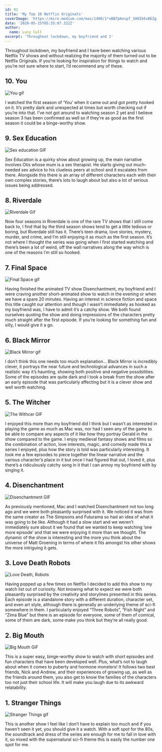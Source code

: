 ```yaml
---
id: 01
title: 'My Top 10 Netflix Originals'
coverImage: 'https://miro.medium.com/max/1400/1*xBB7pKospf_1HOIkEvBEZg.png'
date: '2020-05-15T05:35:07.322Z'
author:
  name: Lucy Cull
excerpt: 'Throughout lockdown, my boyfriend and I'
---
```

Throughout lockdown, my boyfriend and I have been watching various Netflix TV shows and without realizing the majority of them turned out to be Netflix Originals. If you’re looking for inspiration for things to watch and you’re not sure where to start, I’d recommend any of these.

## 10. You

![You gif](https://media.giphy.com/media/8FVcs24aSuQBpHPg4n/giphy.gif)

I watched the first season of ‘You’ when it came out and got pretty hooked on it. It’s pretty dark and unexpected at times but worth checking out if you’re into that. I’ve not got around to watching season 2 yet and I believe season 3 has been confirmed as well so if they’re as good as the first season it could be a binge-worthy show.

## 9. Sex Education

![Sex education GIF](https://media.giphy.com/media/kv62pBms61hue8uWNe/giphy.gif)

Sex Education is a quirky show about growing up, the main narrative involves Otis whose mum is a sex therapist. He starts giving out much-needed sex advice to his clueless peers at school and it escalates from there. Alongside this there is an array of different characters each with their own complex stories, there’s lots to laugh about but also a lot of serious issues being addressed.

## 8. Riverdale

![Riverdale Gif](https://media.giphy.com/media/KXcmHfTB7yl2dxxKtU/giphy.gif)

Now four seasons in Riverdale is one of the rare TV shows that I still come back to, I find that by the third season shows tend to get a little tedious or boring, but Riverdale still has it. There’s teen drama, love stories, mystery, murder, and crime, and I’m still enjoying it as much as the first season. It’s not where I thought the series was going when I first started watching and there’s been a lot of weird, off the wall narratives along the way which is one of the reasons I’m still so hooked.

## 7. Final Space

![Final Space gif](https://media.giphy.com/media/2WhnnQ6dfVejWGRWJj/giphy.gif)

Having finished the animated TV show Disenchantment, my boyfriend and I were craving another short-animated show to watch in the evening or when we have a spare 20 minutes. Having an interest in science fiction and space this title caught our attention and though I wasn’t immediately as hooked as my boyfriend was, I have to admit it’s a catchy show. We both found ourselves quoting the show and doing impressions of the characters pretty much straight after the first episode. If you’re looking for something fun and silly, I would give it a go.

## 6. Black Mirror

![Black Mirror gif](https://media.giphy.com/media/3o6ZtcVvlLuHPNhofm/giphy.gif)

I don’t think this one needs too much explanation… Black Mirror is incredibly clever, it portrays the near future and technological advances in such a realistic way it’s haunting, showing both positive and negative possibilities. Some of the episodes are quite dark and I took a break from the show after an early episode that was particularly affecting but it is a clever show and well worth watching.

## 5. The Witcher

![The Withcer GIF](https://media.giphy.com/media/Qy1Q0RYRvKapPphsoy/giphy.gif)

I enjoyed this more than my boyfriend did I think but I wasn’t as interested in playing the game as much as Mac was, nor had I seen any of the game to be able to compare any aspects of it like how they portray Gerald in the show compared to the game. I enjoy medieval fantasy shows and films so the combination of action, love interests, magic, and comedy made this a series I enjoyed, plus how the story is told was particularly interesting. It took me a few episodes to piece together the linear narrative and the various character’s place in it but once I had figured that out, I loved it, plus there’s a ridiculously catchy song in it that I can annoy my boyfriend with by singing it.

## 4. Disenchantment

![Disenchantment GIF](https://media.giphy.com/media/dJsmBdpZ7WTNkEStAj/giphy.gif)

As previously mentioned, Mac and I watched Disenchantment not too long ago and we were both pleasantly surprised with it. We noticed it was from the same creator as The Simpsons and Futurama so had an idea of what it was going to be like. Although it had a slow start and we weren’t immediately sure about it we found that we wanted to keep watching ‘one more episode’ and that we were enjoying it more than we thought. The dynamic of the show is interesting and the more you think about the universe of Matt Groening in terms of where it fits amongst his other shows the more intriguing it gets.

## 3. Love Death Robots

![Love Death, Robots](https://media.giphy.com/media/pcJqfD2nmabGZBWFMi/giphy.gif)

Having popped up a few times on Netflix I decided to add this show to my watch list out of curiosity. Not knowing what to expect we were both pleasantly surprised by the creativity and storylines presented in this series. Each episode is a standalone story with a different duration, character set, and even art style, although there is generally an underlying theme of sci-fi somewhere in them. I particularly enjoyed “Three Robots”, “Fish Night” and “Zima Blue” but there is an episode for everyone, some of them of comical, some of them are dark, some make you think but they’re all really good.

## 2. Big Mouth

![Big Mouth GiF](https://media.giphy.com/media/l1J9Ggg3nPcGcmQg0/giphy.gif)

This is a super easy, binge-worthy show to watch with short episodes and fun characters that have been developed well. Plus, what’s not to laugh about when it comes to puberty and hormone monsters! It follows two best friends, Nick and Andrew, and their experiences of growing up, as well as the friends around them, you also get to know the families of the characters too not just their school life. It will make you laugh due to its awkward relatability.

## 1. Stranger Things

![Stranger Things gif](https://media.giphy.com/media/QKVY9InPCvfSM34sS8/giphy.gif)

This is another show I feel like I don’t have to explain too much and if you haven’t seen it yet, you should give it a watch. With a soft spot for the 80s, the soundtrack and dress of the series are enough for me to fall in love with it, so mixed with the supernatural sci-fi theme this is easily the number one spot for me.